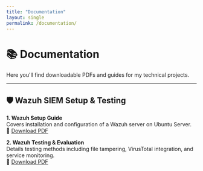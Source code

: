 ```yaml
---
title: "Documentation"
layout: single
permalink: /documentation/
---
```


# 📚 Documentation

Here you'll find downloadable PDFs and guides for my technical projects.

---

## 🛡️ Wazuh SIEM Setup & Testing

**1. Wazuh Setup Guide**  
Covers installation and configuration of a Wazuh server on Ubuntu Server.  
📄 [Download PDF](../docs/wazuh-setup.pdf)

**2. Wazuh Testing & Evaluation**  
Details testing methods including file tampering, VirusTotal integration, and service monitoring.  
📄 [Download PDF](/docs/wazuh-test.pdf)
